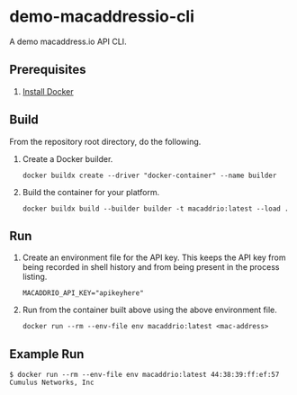 # demo-macaddressio-cli
A demo macaddress.io API CLI.

## Prerequisites

1. [Install Docker](https://docs.docker.com/get-docker/)

## Build

From the repository root directory, do the following.

1. Create a Docker builder.

   ```
   docker buildx create --driver "docker-container" --name builder
   ```

2. Build the container for your platform.

   ```
   docker buildx build --builder builder -t macaddrio:latest --load .
   ```

## Run

1. Create an environment file for the API key.
   This keeps the API key from being recorded in shell history and from being
   present in the process listing.

   ```env
   MACADDRIO_API_KEY="apikeyhere"
   ```

2. Run from the container built above using the above environment file.

   ```
   docker run --rm --env-file env macaddrio:latest <mac-address>
   ```

## Example Run

```
$ docker run --rm --env-file env macaddrio:latest 44:38:39:ff:ef:57
Cumulus Networks, Inc
```
